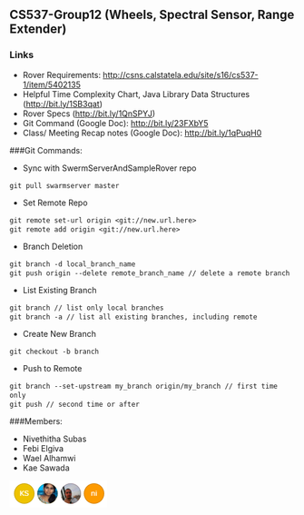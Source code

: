 ## CS537-Group12 (Wheels,	Spectral Sensor,	Range Extender)
### Links
- Rover Requirements: http://csns.calstatela.edu/site/s16/cs537-1/item/5402135
- Helpful Time Complexity Chart, Java Library Data Structures (http://bit.ly/1SB3qat)
- Rover Specs (http://bit.ly/1QnSPYJ)
- Git Command (Google Doc): http://bit.ly/23FXbY5
- Class/ Meeting Recap notes (Google Doc): http://bit.ly/1qPuqH0

###Git Commands:
* Sync with SwermServerAndSampleRover repo
```
git pull swarmserver master
```
* Set Remote Repo
```
git remote set-url origin <git://new.url.here>
git remote add origin <git://new.url.here>
```


* Branch Deletion
```
git branch -d local_branch_name
git push origin --delete remote_branch_name // delete a remote branch 
```


* List Existing Branch
```
git branch // list only local branches
git branch -a // list all existing branches, including remote
```

* Create New Branch
```
git checkout -b branch 
```


* Push to Remote
```
git branch --set-upstream my_branch origin/my_branch // first time only
git push // second time or after
```

###Members:
* Nivethitha Subas
* Febi Elgiva
* Wael Alhamwi
* Kae Sawada

![Group 12 members](
https://github.com/ks1k1/cs537-ks1k1/blob/master/images/members.PNG)
